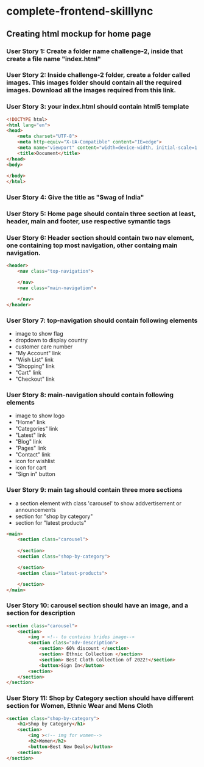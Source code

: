 # complete-frontend-skilllync

## Creating html mockup for home page

### User Story 1: Create a folder name challenge-2, inside that create a file name "index.html"

### User Story 2: Inside challenge-2 folder, create a folder called images. This images folder should contain all the required images. Download all the images required from this link.

### User Story 3: your index.html should contain html5 template
```html
<!DOCTYPE html>
<html lang="en">
<head>
    <meta charset="UTF-8">
    <meta http-equiv="X-UA-Compatible" content="IE=edge">
    <meta name="viewport" content="width=device-width, initial-scale=1.0">
    <title>Document</title>
</head>
<body>
    
</body>
</html>
```

### User Story 4: Give the title as "Swag of India"

### User Story 5: Home page should contain three section at least, header, main and footer, use respective symantic tags

### User Story 6: Header section should contain two nav element, one containing top most navigation, other containg main navigation.

```html
<header>
    <nav class="top-navigation">

    </nav>
    <nav class="main-navigation">

    </nav>
</header>
```

### User Story 7: top-navigation should contain following elements
+ image to show flag
+ dropdown to display country
+ customer care number
+ "My Account" link
+ "Wish List" link
+ "Shopping" link
+ "Cart" link
+ "Checkout" link

### User Story 8: main-navigation should contain following elements
+ image to show logo
+ "Home" link
+ "Categories" link
+ "Latest" link
+ "Blog" link
+ "Pages" link
+ "Contact" link
+ icon for wishlist
+ icon for cart
+ "Sign in" button

### User Story 9: main tag should contain three more sections 
+ a section element with class 'carousel' to show addvertisement or announcements
+ section for "shop by category"
+ section for "latest products"

```html
<main>
    <section class="carousel">
    
    </section>
    <section class="shop-by-category">

    </section>
    <section class="latest-products">

    </section>
</main>
```

### User Story 10: carousel section should have an image, and a section for description

```html
<section class="carousel">
    <section>
        <img > <!-- to contains brides image-->
        <section class="adv-description">
            <section> 60% discount </section>
            <section> Ethnic Collection </section>
            <section> Best Cloth Collection of 2022!</section>
            <button>Sign In</button>
        <section>
    </section>
</section>
```

### User Story 11: Shop by Category section should have different section for Women, Ethnic Wear and Mens Cloth
```html
<section class="shop-by-category">
    <h1>Shop by Category</h1>
    <section>
        <img ><!-- img for women-->
        <h2>Women</h2>
        <button>Best New Deals</button>
    <section>
</section>
```